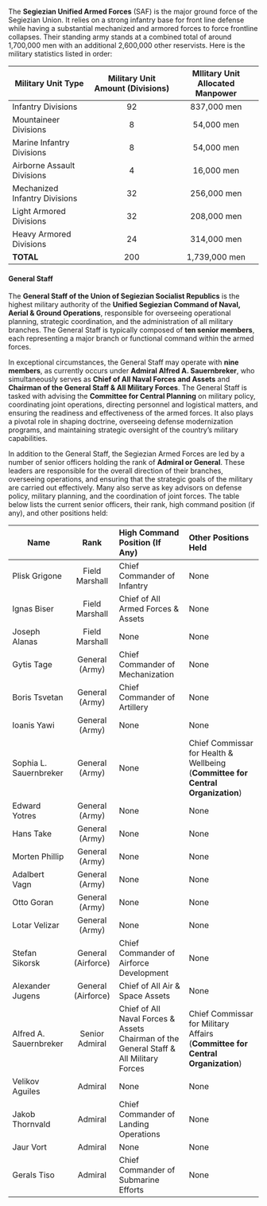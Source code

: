 The **Segiezian Unified Armed Forces** (SAF) is the major ground force of the Segiezian Union. It relies on a strong infantry base for front line defense while having a substantial mechanized and armored forces to force frontline collapses. Their standing army stands at a combined total of around 1,700,000 men with an additional 2,600,000 other reservists. Here is the military statistics listed in order:

| Military Unit Type            | Military Unit Amount (Divisions) | MIlitary Unit Allocated Manpower |
| ----------------------------- | :------------------------------: | :------------------------------: |
| Infantry Divisions            |                92                |           837,000 men            |
| Mountaineer Divisions         |                8                 |            54,000 men            |
| Marine Infantry Divisions     |                8                 |            54,000 men            |
| Airborne Assault Divisions    |                4                 |            16,000 men            |
| Mechanized Infantry Divisions |                32                |           256,000 men            |
| Light Armored Divisions       |                32                |           208,000 men            |
| Heavy Armored Divisions       |                24                |           314,000 men            |
| **TOTAL**                     |               200                |          1,739,000 men           |
#### General Staff
The **General Staff of the Union of Segiezian Socialist Republics** is the highest military authority of the **Unified Segiezian Command of Naval, Aerial & Ground Operations**, responsible for overseeing operational planning, strategic coordination, and the administration of all military branches. The General Staff is typically composed of **ten senior members**, each representing a major branch or functional command within the armed forces.

In exceptional circumstances, the General Staff may operate with **nine members**, as currently occurs under **Admiral Alfred A. Sauernbreker**, who simultaneously serves as **Chief of All Naval Forces and Assets** and **Chairman of the General Staff & All Military Forces**.  The General Staff is tasked with advising the **Committee for Central Planning** on military policy, coordinating joint operations, directing personnel and logistical matters, and ensuring the readiness and effectiveness of the armed forces. It also plays a pivotal role in shaping doctrine, overseeing defense modernization programs, and maintaining strategic oversight of the country’s military capabilities.

In addition to the General Staff, the Segiezian Armed Forces are led by a number of senior officers holding the rank of **Admiral or General**. These leaders are responsible for the overall direction of their branches, overseeing operations, and ensuring that the strategic goals of the military are carried out effectively. Many also serve as key advisors on defense policy, military planning, and the coordination of joint forces. The table below lists the current senior officers, their rank, high command position (if any), and other positions held:

| Name                   |        Rank        | High Command Position (If Any)                                                            | Other Positions Held                                                            |
| ---------------------- | :----------------: | :---------------------------------------------------------------------------------------- | :------------------------------------------------------------------------------ |
| Plisk Grigone          |   Field Marshall   | Chief Commander of Infantry                                                               | None                                                                            |
| Ignas Biser            |   Field Marshall   | Chief of All Armed Forces & Assets                                                        | None                                                                            |
| Joseph Alanas          |   Field Marshall   | None                                                                                      | None                                                                            |
| Gytis Tage             |   General (Army)   | Chief Commander of Mechanization                                                          | None                                                                            |
| Boris Tsvetan          |   General (Army)   | Chief Commander of Artillery                                                              | None                                                                            |
| Ioanis Yawi            |   General (Army)   | None                                                                                      | None                                                                            |
| Sophia L. Sauernbreker |   General (Army)   | None                                                                                      | Chief Commissar for Health & Wellbeing (**Committee for Central Organization**) |
| Edward Yotres          |   General (Army)   | None                                                                                      | None                                                                            |
| Hans Take              |   General (Army)   | None                                                                                      | None                                                                            |
| Morten Phillip         |   General (Army)   | None                                                                                      | None                                                                            |
| Adalbert Vagn          |   General (Army)   | None                                                                                      | None                                                                            |
| Otto Goran             |   General (Army)   | None                                                                                      | None                                                                            |
| Lotar Velizar          |   General (Army)   | None                                                                                      | None                                                                            |
| Stefan Sikorsk         | General (Airforce) | Chief Commander of Airforce Development                                                   | None                                                                            |
| Alexander Jugens       | General (Airforce) | Chief of All Air & Space Assets                                                           | None                                                                            |
| Alfred A. Sauernbreker |   Senior Admiral   | Chief of All Naval Forces & Assets<br>Chairman of the General Staff & All Military Forces | Chief Commissar for Military Affairs (**Committee for Central Organization**)   |
| Velikov Aguiles        |      Admiral       | None                                                                                      | None                                                                            |
| Jakob Thornvald        |      Admiral       | Chief Commander of Landing Operations                                                     | None                                                                            |
| Jaur Vort              |      Admiral       | None                                                                                      | None                                                                            |
| Gerals Tiso            |      Admiral       | Chief Commander of Submarine Efforts                                                      | None                                                                            |
